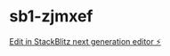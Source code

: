 # sb1-zjmxef

[Edit in StackBlitz next generation editor ⚡️](https://stackblitz.com/~/github.com/Matebela/sb1-zjmxef)